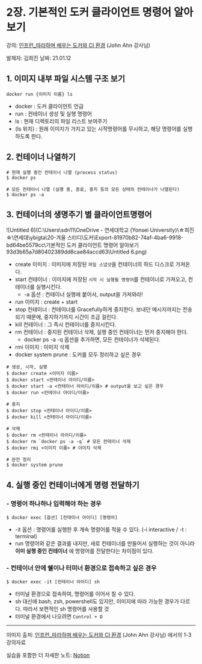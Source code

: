 # 2장. 기본적인 도커 클라이언트 명령어 알아보기

강의: [인프런_따라하며 배우는 도커와 CI 환경](https://www.inflearn.com/course/%EB%94%B0%EB%9D%BC%ED%95%98%EB%A9%B0-%EB%B0%B0%EC%9A%B0%EB%8A%94-%EB%8F%84%EC%BB%A4-ci/) (John Ahn 강사님) 

발제자: 김희진
날짜: 21.01.12



## 1. 이미지 내부 파일 시스템 구조 보기

```docker
docker run {이미지 이름} ls
```

- docker : 도커 클라이언트 언급 
- run : 컨테이너 생성 및 실행 명령어
- ls : 현재 디렉토리의 파일 리스트 보여주기
- (ls 위치) : 원래 이미지가 가지고 있는 시작명령어를 무시하고, 해당 명령어를 실행하도록 한다.



## 2. 컨테이너 나열하기

```docker
# 현재 실행 중인 컨테이너 나열 (process status)
$ docker ps

# 모든 컨테이너 나열 (실행 중, 종료, 중지 등의 모든 상태의 컨테이너가 나열된다)
$ docker ps -a

```



## 3. 컨테이너의 생명주기 별 클라이언트명령어

![Untitled 6](C:\Users\sdn11\OneDrive - 연세대학교 (Yonsei University)\☆희진☆\연세대\ybigta\20-겨울 스터디\도커\Export-81970b82-74af-4ba6-9918-bd64be5579cc\기본적인 도커 클라이언트 명령어 알아보기 93d3b65a7d80402389dd8cae84accd63\Untitled 6.png)

- create 이미지 : 이미지에 저장된 `파일 스냅샷`을 컨테이너의 하드 디스크로 가져온다. 
- start 컨테이너 : 이미지에 저장된 `시작 시 실행될 명령어`를 컨테이너로 가져오고, 컨테이너를 실행시킨다. 
  - -a 옵션 : 컨테이너 실행에 붙어서, output을 가져와라! 
- run 이미지 : create + start
- stop 컨테이너 : 컨테이너를 Gracefully하게 중지한다. 보내던 메시지까지는 전송되기 때문에, 중지하기까지 시간이 조금 걸린다. 
- kill 컨테이너 : 그 즉시 컨테이너를 중지시킨다. 
- rm 컨테이너 : 중지된 컨테이너 삭제, 실행 중인 컨테이너는 먼저 중지해야 한다.
  - docker ps -a -q 옵션을 추가하면, 모든 컨테이너가 삭제된다. 
- rmi 이미지 : 이미지 삭제
- docker system prune : 도커를 모두 정리하고 싶은 경우

```docker
# 생성, 시작, 실행
$ docker create <이미지 이름>
$ docker start <컨테이너 아이디/이름>
$ docker start -a <컨테이너 아이디/이름> # output을 보고 싶은 경우
$ docker run <컨테이너 아이디/이름>

# 중지
$ docker stop <컨테이너 아이디/이름>
$ docker kill <컨테이너 아이디/이름>

# 삭제
$ docker rm <컨테이너 아이디/이름>
$ docker rm `docker ps -a -q` # 모든 컨테이너 삭제
$ docker rmi <이미지 이름> # 이미지 삭제

# 완전 정리
$ docker system prune
```





## 4. 실행 중인 컨테이너에게 명령 전달하기

### - 명령어 하나하나 입력해야 하는 경우

```docker
$ docker exec [옵션] [컨테이너 아이디] [명령어]
```

- -it 옵션 : 명령어를 실행한 후 계속 명령어를 적을 수 있다. (-i interactive / -t : terminal)
- run 명령어와 같은 결과를 내지만, 새로 컨테이너를 만들어서 실행하는 것이 아니라 **이미 실행 중인 컨테이너** 에 명령어를 전달한다는 차이점이 있다. 



### - 컨테이너 안에 쉘이나 터미너 환경으로 접속하고 싶은 경우

```docker
$ docker exec -it [컨테이너 아이디] sh
```

- 터미널 환경으로 접속하여, 명령어를 이어서 칠 수 있다.
- sh 대신에 bash, zsh, powershell도 있지만, 이미지에 따라 가능한 경우가 다르다. 따라서 보편적인 sh 명령어를 사용할 것
- 터미널 환경에서 나오려면 `Control + D`





---

이미지 출처: [인프런_따라하며 배우는 도커와 CI 환경](https://www.inflearn.com/course/%EB%94%B0%EB%9D%BC%ED%95%98%EB%A9%B0-%EB%B0%B0%EC%9A%B0%EB%8A%94-%EB%8F%84%EC%BB%A4-ci/) (John Ahn 강사님) 에서의 1-3 강의자료

실습을 포함한 더 자세한 노트: [Notion](https://www.notion.so/gimmizz/50ec2da4d4aa4a0b82aa5d021b93b4ac)

